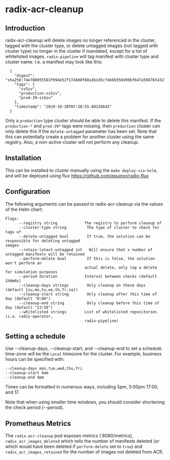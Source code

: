 # radix-acr-cleanup

## Introduction

radix-acr-cleanup will delete images no longer referenced in the cluster, tagged with the cluster type, or delete untagged images (not tagged with cluster type) no longer in the cluster if mandated, except for a list of whitelisted images. `radix-pipeline` will tag manifest with cluster type and cluster name. I.e. a manifest may look like this:

```
  {
    "digest": "sha256:74e708055583f994e52f174b08f88a3b1d5cf4b69350499bf647a59876543210",
    "tags": [
      "ss5zv",
      "production-ss5zv",
      "prod-39-ss5zv"
    ],
    "timestamp": "2019-10-30T07:38:55.8812664Z"
  }
```

Only a `production` type cluster should be able to delete this manifest. If the `production-*` and `prod-39*` tags were missing, then `production` cluster can only delete this if the `delete-untagged` parameter has been set. Note that this can potentially create a problem for another cluster using the same registry. Also, a non-active cluster will not perform any cleanup.

## Installation

This can be installed to cluster manually using the ```make deploy-via-helm```, and will be deployed using flux https://github.com/equinor/radix-flux

## Configuration

The following arguments can be passed to radix-acr-cleanup via the values of the Helm chart:

```
Flags:
      --registry string            The registry to perform cleanup of
      --cluster-type string         The type of cluster to check for tags of
      --delete-untagged bool        If true, the solution can be responsible for deleting untagged                                 images
      --retain-latest-untagged int   Will ensure that x number of untagged manifests will be retained
      --perform-delete bool         If this is false, the solution won't perform an
                                   actual delete, only log a delete for simulation purposes
      --period duration            Interval between checks (default 1h0m0s)
      --cleanup-days strings        Only cleanup on these days (default [su,mo,tu,we,th,fr,sa])
      --cleanup-start string        Only cleanup after this time of day (default "0:00")
      --cleanup-end string          Only cleanup before this time of day (default "23:59")
      --whitelisted strings        List of whitelisted repositories (i.e. radix-operator,
                                   radix-pipeline)
```

## Setting a schedule

Use --cleanup-days, --cleanup-start, and --cleanup-end to set a schedule. time-zone will be the `Local` timezone for the cluster. For example, business hours can be specified with:

	--cleanup-days mon,tue,wed,thu,fri
	--cleanup-start 8am
	--cleanup-end 4pm

Times can be formatted in numerous ways, including 5pm, 5:00pm 17:00, and 17.

Note that when using smaller time windows, you should consider shortening the check period (--period).

## Prometheus Metrics

The `radix-acr-cleanup` pod exposes metrics (:8080/metrics), `radix_acr_images_deleted` which tells the number of manifests deleted (or which would have been deleted if `perform-delete` set to `true`) and `radix_acr_images_retained` for the number of images not deleted from ACR.